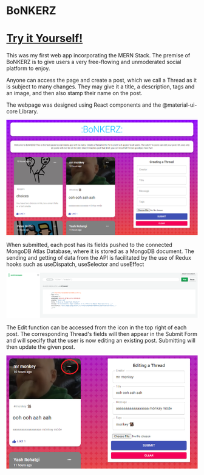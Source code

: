 # BoNKERZ

# [Try it Yourself!](https://bonkerz.herokuapp.com)

This was my first web app incorporating the MERN Stack. The premise of BoNKERZ is to give users a very free-flowing and unmoderated social platform to enjoy.

Anyone can access the page and create a post, which we call a Thread as it is subject to many changes. They may give it a title, a description, tags and an image, and then also stamp their name on the post.

The webpage was designed using React components and the @material-ui-core Library.

![PageScreenshot](/screenshots/webpage.png/)



When submitted, each post has its fields pushed to the connected MongoDB Atlas Database, where it is stored as a MongoDB document.
The sending and getting of data from the API is facilitated by the use of Redux hooks such as useDispatch, useSelector and useEffect

![DatabaseScreenshot](/screenshots/db.png/)



The Edit function can be accessed from the icon in the top right of each post. The corresponding Thread's fields will then appear in the Submit Form and will specify that the user is now editing an existing post. Submitting will then update the given post.

![EditScreenshot](/screenshots/edit.png/)
